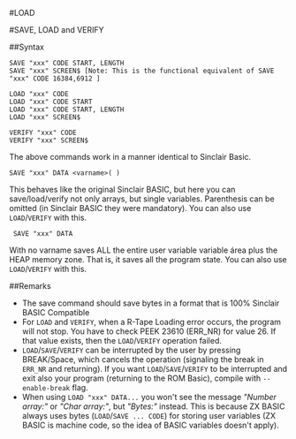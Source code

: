 #LOAD

#SAVE, LOAD and VERIFY

##Syntax
```
SAVE "xxx" CODE START, LENGTH
SAVE "xxx" SCREEN$ [Note: This is the functional equivalent of SAVE "xxx" CODE 16384,6912 ]

LOAD "xxx" CODE
LOAD "xxx" CODE START
LOAD "xxx" CODE START, LENGTH
LOAD "xxx" SCREEN$

VERIFY "xxx" CODE
VERIFY "xxx" SCREEN$
```
The above commands work in a manner identical to Sinclair Basic.

```
SAVE "xxx" DATA <varname>( ) 
```
This behaves like the original Sinclair BASIC, but here you can save/load/verify not only arrays, but single variables.
Parenthesis can be omitted (in Sinclair BASIC they were mandatory). You can also use `LOAD`/`VERIFY` with this.

```
 SAVE "xxx" DATA 
```

With no varname saves ALL the entire user variable variable área plus the HEAP memory zone.
That is, it saves all the program state. You can also use `LOAD`/`VERIFY` with this.

##Remarks
* The save command should save bytes in a format that is 100% Sinclair BASIC Compatible
* For `LOAD` and `VERIFY`, when a R-Tape Loading error occurs, the program will not stop.
  You have to check PEEK 23610 (ERR_NR) for value 26. If that value exists, then the `LOAD`/`VERIFY` operation failed.
* `LOAD`/`SAVE`/`VERIFY` can be interrupted by the user by pressing BREAK/Space,
  which cancels the operation (signaling the break in `ERR_NR` and returning). If you want `LOAD`/`SAVE`/`VERIFY` to be
  interrupted and exit also your program (returning to the ROM Basic), compile with `--enable-break` flag.
* When using `LOAD "xxx" DATA...` you won't see the message
  _"Number array:"_ or _"Char array:"_, but _"Bytes:"_ instead.
  This is because ZX BASIC always uses bytes (`LOAD`/`SAVE ... CODE`) for storing user variables
  (ZX BASIC is machine code, so the idea of BASIC variables doesn't apply).
